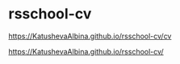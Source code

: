 # rsschool-cv
https://KatushevaAlbina.github.io/rsschool-cv/cv

https://KatushevaAlbina.github.io/rsschool-cv/
